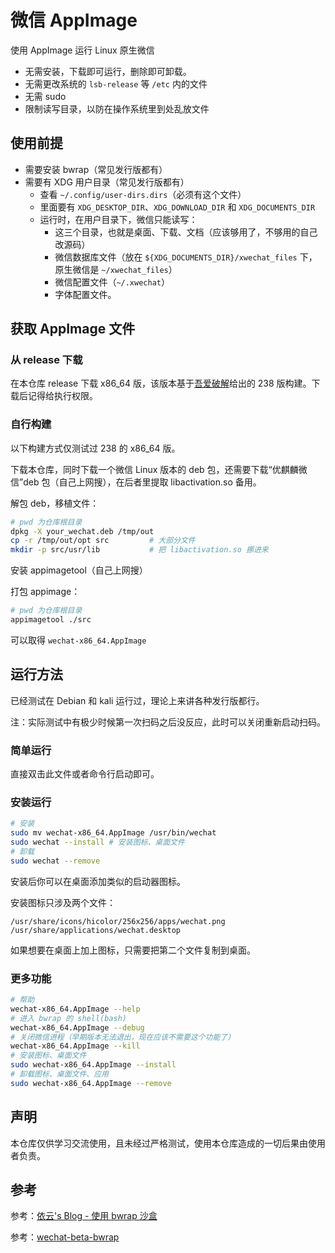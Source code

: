 # 微信 AppImage

使用 AppImage 运行 Linux 原生微信

- 无需安装，下载即可运行，删除即可卸载。
- 无需更改系统的 `lsb-release` 等 `/etc` 内的文件
- 无需 sudo
- 限制读写目录，以防在操作系统里到处乱放文件

## 使用前提

- 需要安装 bwrap（常见发行版都有）
- 需要有 XDG 用户目录（常见发行版都有）
  - 查看 `~/.config/user-dirs.dirs`（必须有这个文件）
  - 里面要有 `XDG_DESKTOP_DIR`、`XDG_DOWNLOAD_DIR` 和 `XDG_DOCUMENTS_DIR`
  - 运行时，在用户目录下，微信只能读写：
    - 这三个目录，也就是桌面、下载、文档（应该够用了，不够用的自己改源码）
    - 微信数据库文件（放在 `${XDG_DOCUMENTS_DIR}/xwechat_files` 下，原生微信是 `~/xwechat_files`）
    - 微信配置文件（`~/.xwechat`）
    - 字体配置文件。

## 获取 AppImage 文件

### 从 release 下载

在本仓库 release 下载 x86_64 版，该版本基于[吾爱破解](https://www.52pojie.cn/thread-1896902-1-1.html)给出的 238 版构建。下载后记得给执行权限。

### 自行构建

以下构建方式仅测试过 238 的 x86_64 版。

下载本仓库，同时下载一个微信 Linux 版本的 deb 包，还需要下载“优麒麟微信”deb 包（自己上网搜），在后者里提取 libactivation.so 备用。

解包 deb，移植文件：

```bash
# pwd 为仓库根目录
dpkg -X your_wechat.deb /tmp/out
cp -r /tmp/out/opt src         # 大部分文件
mkdir -p src/usr/lib           # 把 libactivation.so 挪进来
```

安装 appimagetool（自己上网搜）

打包 appimage：

```bash
# pwd 为仓库根目录
appimagetool ./src
```

可以取得 `wechat-x86_64.AppImage`

## 运行方法

已经测试在 Debian 和 kali 运行过，理论上来讲各种发行版都行。

注：实际测试中有极少时候第一次扫码之后没反应，此时可以关闭重新启动扫码。

### 简单运行

直接双击此文件或者命令行启动即可。

### 安装运行

```bash
# 安装
sudo mv wechat-x86_64.AppImage /usr/bin/wechat
sudo wechat --install # 安装图标、桌面文件
# 卸载
sudo wechat --remove
```

安装后你可以在桌面添加类似的启动器图标。

安装图标只涉及两个文件：

```text
/usr/share/icons/hicolor/256x256/apps/wechat.png
/usr/share/applications/wechat.desktop
```

如果想要在桌面上加上图标，只需要把第二个文件复制到桌面。

### 更多功能

```bash
# 帮助
wechat-x86_64.AppImage --help
# 进入 bwrap 的 shell(bash)
wechat-x86_64.AppImage --debug
# 关闭微信进程（早期版本无法退出，现在应该不需要这个功能了）
wechat-x86_64.AppImage --kill
# 安装图标、桌面文件
sudo wechat-x86_64.AppImage --install
# 卸载图标、桌面文件、应用
sudo wechat-x86_64.AppImage --remove
```

## 声明

本仓库仅供学习交流使用，且未经过严格测试，使用本仓库造成的一切后果由使用者负责。

## 参考

参考：[依云's Blog - 使用 bwrap 沙盒](https://blog.lilydjwg.me/2021/8/12/using-bwrap.215869.html)

参考：[wechat-beta-bwrap](https://github.com/lfift/wechat-beta-bwrap)
